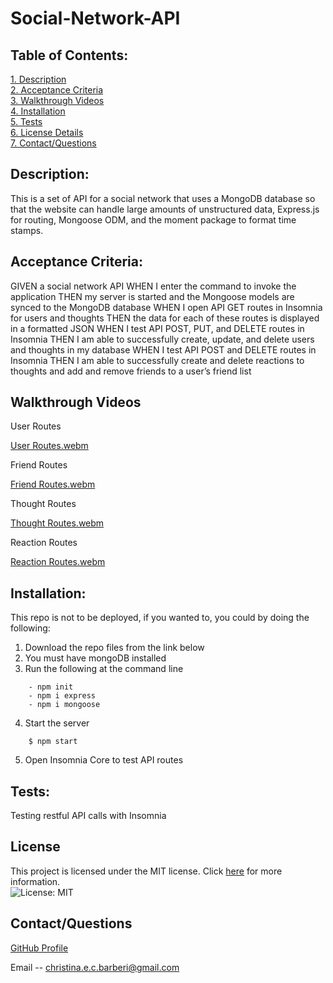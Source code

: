 # Social-Network-API

 ## Table of Contents:  
[1. Description](#Description)  
[2. Acceptance Criteria](#Acceptance-Criteria)  
[3. Walkthrough Videos](#Walkthrough-Videos)  
[4. Installation](#Installation)  
[5. Tests](#Tests)  
[6. License Details](#License-Details)    
[7. Contact/Questions](#Contact/Questions)   
 

## Description:
This is a set of API for a social network that uses a MongoDB database so that the website can handle large amounts of unstructured data, Express.js for routing, Mongoose ODM, and the moment package to format time stamps.

## Acceptance Criteria:

GIVEN a social network API
WHEN I enter the command to invoke the application
THEN my server is started and the Mongoose models are synced to the MongoDB database
WHEN I open API GET routes in Insomnia for users and thoughts
THEN the data for each of these routes is displayed in a formatted JSON
WHEN I test API POST, PUT, and DELETE routes in Insomnia
THEN I am able to successfully create, update, and delete users and thoughts in my database
WHEN I test API POST and DELETE routes in Insomnia
THEN I am able to successfully create and delete reactions to thoughts and add and remove friends to a user’s friend list

## Walkthrough Videos
User Routes

[User Routes.webm](https://user-images.githubusercontent.com/119627874/236025055-01d28d44-25ba-42bd-9df4-206ac7f3a331.webm)

Friend Routes

[Friend Routes.webm](https://user-images.githubusercontent.com/119627874/236027431-b57c9005-2a13-4e85-b8ff-6e6281f509a9.webm)

 Thought Routes
 
 [Thought Routes.webm](https://user-images.githubusercontent.com/119627874/236045777-a1789cbd-6cd4-4755-98fc-13fb0c5811cd.webm)

 Reaction Routes 
 
 [Reaction Routes.webm](https://user-images.githubusercontent.com/119627874/236050991-834c66b5-1500-4c69-86f8-8c12ff28d4bf.webm)


## Installation:

This repo is not to be deployed, if you wanted to, you could by doing the following:  
1. Download the repo files from the link below
2. You must have mongoDB installed
3. Run the following at the command line
```
    - npm init
    - npm i express
    - npm i mongoose
```
4. Start the server
```
    $ npm start
```
5. Open Insomnia Core to test API routes

## Tests:  

Testing restful API calls with Insomnia 

## License

This project is licensed under the MIT license. Click [here](https://opensource.org/licenses/MIT) for more information.<br>
![License: MIT](https://img.shields.io/badge/License-MIT-yellow.svg)

## Contact/Questions

[GitHub Profile](https://github.com/Christinaecb)

Email -- christina.e.c.barberi@gmail.com



